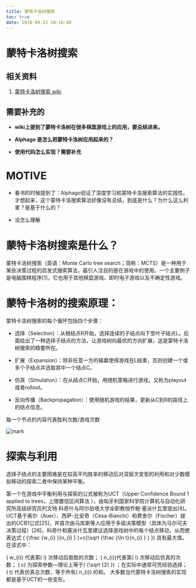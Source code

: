 ```yaml
---
title: 蒙特卡洛树搜索
toc: true
date: 2018-08-21 18:16:48
---
```

# 蒙特卡洛树搜索

## 相关资料

1. [蒙特卡洛树搜索 wiki](https://zh.wikipedia.org/wiki/%E8%92%99%E7%89%B9%E5%8D%A1%E6%B4%9B%E6%A0%91%E6%90%9C%E7%B4%A2)




## 需要补充的

* **wiki上提到了蒙特卡洛树在很多棋盘游戏上的应用，要总结进来。**

* **Alphago 是怎么把蒙特卡洛树应用起来的？**

* **使用代码怎么实现？需要补充**




# MOTIVE

* 看书的时候提到了：Alphago验证了深度学习和蒙特卡洛搜索算法的实践性。才想起来，这个蒙特卡洛搜索算法好像没有总结，到底是什么？为什么这么利害？是基于什么的？

* 没怎么理解




# 蒙特卡洛树搜索是什么？


蒙特卡洛树搜索（英语：Monte Carlo tree search；简称：MCTS）是一种用于某些决策过程的启发式搜索算法，最引人注目的是在游戏中的使用。一个主要例子是电脑围棋程序[1]，它也用于其他棋盘游戏、即时电子游戏以及不确定性游戏。


# 蒙特卡洛树的搜索原理：


蒙特卡洛树搜索的每个循环包括四个步骤：


* 选择（Selection）：从根结点R开始，选择连续的子结点向下至叶子结点L。后面给出了一种选择子结点的方法，让游戏树向最优的方向扩展，这是蒙特卡洛树搜索的精要所在。

* 扩展（Expansion）：除非任意一方的输赢使得游戏在L结束，否则创建一个或多个子结点并选取其中一个结点C。

* 仿真（Simulation）：在从结点C开始，用随机策略进行游戏，又称为playout或者rollout。

* 反向传播（Backpropagation）：使用随机游戏的结果，更新从C到R的路径上的结点信息。


每一个节点的内容代表胜利次数/游戏次数


![mark](http://images.iterate.site/blog/image/180728/j9e53IeAjh.png?imageslim)




# 探索与利用


选择子结点的主要困难是在较高平均胜率的移动后对深层次变型的利用和对少数模拟移动的探索二者中保持某种平衡。

第一个在游戏中平衡利用与探索的公式被称为UCT（Upper Confidence Bound 1 applied to trees，上限置信区间算法 ），由匈牙利国家科学院计算机与自动化研究所高级研究员列文特·科奇什与阿尔伯塔大学全职教授乔鲍·塞派什瓦里提出[6]。UCT基于奥尔（Auer）、西萨-比安奇（Cesa-Bianchi）和费舍尔（Fischer）提出的UCB1公式[25]，并首次由马库斯等人应用于多级决策模型（具体为马尔可夫决策过程）[26]。科奇什和塞派什瓦里建议选择游戏树中的每个结点移动，从而使表达式 \( {\frac {w_{i} }{n_{i} } }+c{\sqrt {\frac {\ln t}{n_{i} } } }\) 具有最大值。在该式中：

\( w_{i}\) 代表第\( i\) 次移动后取胜的次数；
\( n_{i}\)代表第\( i\) 次移动后仿真的次数；
\( c\) 为探索参数—理论上等于\( {\sqrt {2} }\) ；在实际中通常可凭经验选择；
\( t\) 代表仿真总次数，等于所有\( n_{i}\) 的和。
大多数当代蒙特卡洛树搜索的实现都是基于UCT的一些变形。
